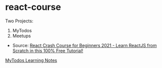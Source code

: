 # react-course

Two Projects:

1. MyTodos
2. Meetups


- Source: [React Crash Course for Beginners 2021 - Learn ReactJS from Scratch in this 100% Free Tutorial!](https://www.youtube.com/watch?v=Dorf8i6lCuk)



[MyTodos Learning Notes](./notes.md)
